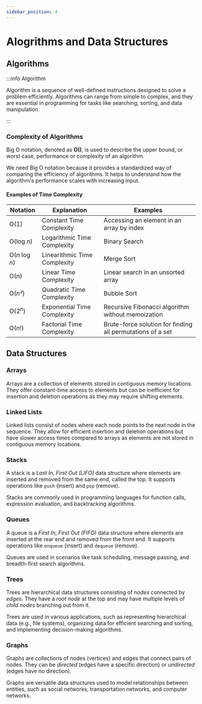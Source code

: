 ```yaml
---
sidebar_position: 4
---
```


# Alogrithms and Data Structures

## Algorithms

:::info Algorithm

Algorithm is a sequence of well-defined instructions designed to solve a problem
efficiently. Algorithms can range from simple to complex, and they are essential
in programming for tasks like searching, sorting, and data manipulation.

:::

### Complexity of Algorithms

Big O notation, denoted as **O()**, is used to describe the upper bound, or
worst case, performance or complexity of an algorithm.

We need Big O notation because it provides a standardized way of comparing the
efficiency of algorithms. It helps to understand how the algorithm's performance
scales with increasing input.

#### Examples of Time Complexity

| Notation           | Explanation                  | Examples                                                   |
| ------------------ | ---------------------------- | ---------------------------------------------------------- |
| O(1)               | Constant Time Complexity     | Accessing an element in an array by index                  |
| O(log _n_)         | Logarithmic Time Complexity  | Binary Search                                              |
| O(_n_ log _n_)     | Linearithmic Time Complexity | Merge Sort                                                 |
| O(_n_)             | Linear Time Complexity       | Linear search in an unsorted array                         |
| O(_n²_)            | Quadratic Time Complexity    | Bubble Sort                                                |
| O(2<sup>_n_</sup>) | Exponential Time Complexity  | Recursive Fibonacci algorithm without memoization          |
| O(_n_!)            | Factorial Time Complexity    | Brute-force solution for finding all permutations of a set |

## Data Structures

### Arrays

Arrays are a collection of elements stored in contiguous memory locations. They
offer constant-time access to elements but can be inefficient for insertion and
deletion operations as they may require shifting elements.

### Linked Lists

Linked lists consist of nodes where each node points to the next node in the
sequence. They allow for efficient insertion and deletion operations but have
slower access times compared to arrays as elements are not stored in contiguous
memory locations.

### Stacks

A stack is a _Last In, First Out (LIFO)_ data structure where elements are
inserted and removed from the same end, called the top. It supports operations
like `push` (insert) and `pop` (remove).

Stacks are commonly used in programming languages for function calls, expression
evaluation, and backtracking algorithms.

### Queues

A queue is a _First In, First Out (FIFO)_ data structure where elements are
inserted at the rear end and removed from the front end. It supports operations
like `enqueue` (insert) and `dequeue` (remove).

Queues are used in scenarios like task scheduling, message passing, and
breadth-first search algorithms.

### Trees

Trees are hierarchical data structures consisting of _nodes_ connected by
_edges_. They have a _root node_ at the top and may have multiple levels of
_child nodes_ branching out from it.

Trees are used in various applications, such as representing hierarchical data
(e.g., file systems), organizing data for efficient searching and sorting, and
implementing decision-making algorithms.

### Graphs

Graphs are collections of nodes (vertices) and edges that connect pairs of
nodes. They can be _directed_ (edges have a specific direction) or _undirected_
(edges have no direction).

Graphs are versatile data structures used to model relationships between
entities, such as social networks, transportation networks, and computer
networks.
